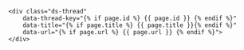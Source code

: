 <!-- duoshuo comments start -->
	<div class="ds-thread" 
	    data-thread-key="{% if page.id %} {{ page.id }} {% endif %}" 
		data-title="{% if page.title %} {{ page.title }}{% endif %}" 
		data-url="{% if page.url %} {{ page.url }} {% endif %}">
	</div>
<!-- duoshuo comments end -->
<!-- duoshuo js start (once in one page) -->
<script type="text/javascript">
var duoshuoQuery = {short_name:"programming"};
	(function() {
		var ds = document.createElement('script');
		ds.type = 'text/javascript';ds.async = true;
		ds.src = (document.location.protocol == 'https:' ? 'https:' : 'http:') + '//static.duoshuo.com/embed.js';
		ds.charset = 'UTF-8';
		(document.getElementsByTagName('head')[0] 
		 || document.getElementsByTagName('body')[0]).appendChild(ds);
	})();
	</script>
<!-- duoshuo js end -->